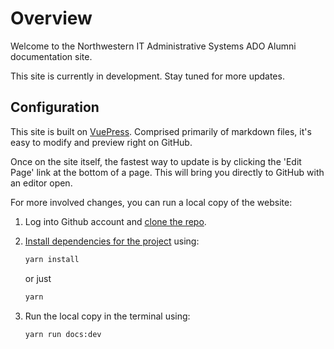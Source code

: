 # Overview

Welcome to the Northwestern IT Administrative Systems ADO Alumni documentation site.

This site is currently in development. Stay tuned for more updates.


## Configuration
This site is built on [VuePress](https://vuepress.vuejs.org/guide/). Comprised primarily of markdown files, it's easy to modify and preview right on GitHub. 

Once on the site itself, the fastest way to update is by clicking the 'Edit Page' link at the bottom of a page. This will bring you directly to GitHub with an editor open.

For more involved changes, you can run a local copy of the website:

1. Log into Github account and [clone the repo](https://docs.github.com/en/free-pro-team@latest/github/creating-cloning-and-archiving-repositories/cloning-a-repository).

2. [Install dependencies for the project](https://classic.yarnpkg.com/en/docs/installing-dependencies/) using:

    ```sh
    yarn install
    ```
    or just

    ```sh
    yarn
    ```

3. Run the local copy in the terminal using:

    ```sh
    yarn run docs:dev
    ```
